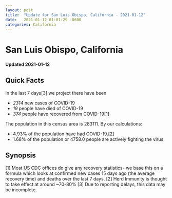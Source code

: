 ```yaml
---
layout: post
title:  "Update for San Luis Obispo, California - 2021-01-12"
date:   2021-01-12 01:01:29 -0600
categories: California
---
```


# San Luis Obispo, California
#### Updated 2021-01-12

## Quick Facts

In the last 7 days[3] we project there have been
- *2314* new cases of COVID-19
- *19* people have died of COVID-19
- *374* people have recovered from COVID-19[1]

The population in this census area is 283111. By our calculations:
- 4.93% of the population have had COVID-19.[2]
- 1.68% of the population or 4758.0 people are actively fighting the virus.

## Synopsis




[1] Most US CDC offices do give any recovery statistics- we base this on a formula which looks at confirmed new cases
15 days ago (the average recovery time) and deaths over the last 7 days.
[2] Herd Immunity is thought to take effect at around ~70-80%
[3] Due to reporting delays, this data may be incomplete. 
    